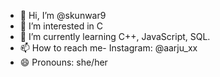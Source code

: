 - 👋 Hi, I’m @skunwar9
- 👀 I’m interested in C
- 🌱 I’m currently learning C++, JavaScript, SQL.
- 📫 How to reach me- Instagram: @aarju_xx
- 😄 Pronouns: she/her
  

<!---
skunwar9/skunwar9 is a ✨ special ✨ repository because its `README.md` (this file) appears on your GitHub profile.
You can click the Preview link to take a look at your changes.
--->
